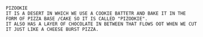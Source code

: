     PIZOOKIE 
    IT IS A DESERT IN WHICH WE USE A COOKIE BATTETR AND BAKE IT IN THE FORM OF PIZZA BASE /CAKE SO IT IS CALLED "PIZOOKIE".
    IT ALSO HAS A LAYER OF CHOCOLATE IN BETWEEN THAT FLOWS OOT WHEN WE CUT IT JUST LIKE A CHEESE BURST PIZZA.
    